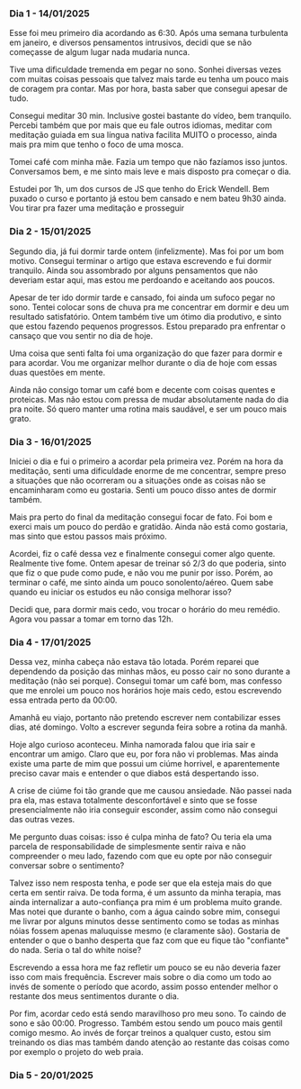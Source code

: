 ### Dia 1 - 14/01/2025

Esse foi meu primeiro dia acordando as 6:30. Após uma semana turbulenta em janeiro, e diversos pensamentos intrusivos, decidi que se não começasse de algum lugar nada mudaria nunca.

Tive uma dificuldade tremenda em pegar no sono. Sonhei diversas vezes com muitas coisas pessoais que talvez mais tarde eu tenha um pouco mais de coragem pra contar. Mas por hora, basta saber que consegui apesar de tudo.

Consegui meditar 30 min. Inclusive gostei bastante do vídeo, bem tranquilo. Percebi também que por mais que eu fale outros idiomas, meditar com meditação guiada em sua língua nativa facilita MUITO o processo, ainda mais pra mim que tenho o foco de uma mosca.

Tomei café com minha mãe. Fazia um tempo que não fazíamos isso juntos. Conversamos bem, e me sinto mais leve e mais disposto pra começar o dia.

Estudei por 1h, um dos cursos de JS que tenho do Erick Wendell. Bem puxado o curso e portanto já estou bem cansado e nem bateu 9h30 ainda. Vou tirar pra fazer uma meditação e prosseguir

### Dia 2 - 15/01/2025

Segundo dia, já fui dormir tarde ontem (infelizmente). Mas foi por um bom motivo. Consegui terminar o artigo que estava escrevendo e fui dormir tranquilo. Ainda sou assombrado por alguns pensamentos que não deveriam estar aqui, mas estou me perdoando e aceitando aos poucos.

Apesar de ter ido dormir tarde e cansado, foi ainda um sufoco pegar no sono. Tentei colocar sons de chuva pra me concentrar em dormir e deu um resultado satisfatório. Ontem também tive um ótimo dia produtivo, e sinto que estou fazendo pequenos progressos. Estou preparado pra enfrentar o cansaço que vou sentir no dia de hoje.

Uma coisa que senti falta foi uma organização do que fazer para dormir e para acordar. Vou me organizar melhor durante o dia de hoje com essas duas questões em mente. 

Ainda não consigo tomar um café bom e decente com coisas quentes e proteicas. Mas não estou com pressa de mudar absolutamente nada do dia pra noite. Só quero manter uma rotina mais saudável, e ser um pouco mais grato.

### Dia 3 - 16/01/2025

Iniciei o dia e fui o primeiro a acordar pela primeira vez. Porém na hora da meditação, senti uma dificuldade enorme de me concentrar, sempre preso a situações que não ocorreram ou a situações onde as coisas não se encaminharam como eu gostaria. Senti um pouco disso antes de dormir também.

Mais pra perto do final da meditação consegui focar de fato. Foi bom e exerci mais um pouco do perdão e gratidão. Ainda não está como gostaria, mas sinto que estou passos mais próximo.

Acordei, fiz o café dessa vez e finalmente consegui comer algo quente. Realmente tive fome. Ontem apesar de treinar só 2/3 do que poderia, sinto que fiz o que pude como pude, e não vou me punir por isso. Porém, ao terminar o café, me sinto ainda um pouco sonolento/aéreo. Quem sabe quando eu iniciar os estudos eu não consiga melhorar isso?

Decidi que, para dormir mais cedo, vou trocar o horário do meu remédio. Agora vou passar a tomar em torno das 12h.

### Dia 4 - 17/01/2025

Dessa vez, minha cabeça não estava tão lotada. Porém reparei que dependendo da posição das minhas mãos, eu posso cair no sono durante a meditação (não sei porque). Consegui tomar um café bom, mas confesso que me enrolei um pouco nos horários hoje mais cedo, estou escrevendo essa entrada perto da 00:00.

Amanhã eu viajo, portanto não pretendo escrever nem contabilizar esses dias, até domingo. Volto a escrever segunda feira sobre a rotina da manhã.

Hoje algo curioso aconteceu. Minha namorada falou que iria sair e encontrar um amigo. Claro que eu, por fora não vi problemas. Mas ainda existe uma parte de mim que possui um ciúme horrivel, e aparentemente preciso cavar mais e entender o que diabos está despertando isso.

A crise de ciúme foi tão grande que me causou ansiedade. Não passei nada pra ela, mas estava totalmente desconfortável e sinto que se fosse presencialmente não iria conseguir esconder, assim como não consegui das outras vezes.

Me pergunto duas coisas: isso é culpa minha de fato? Ou teria ela uma parcela de responsabilidade de simplesmente sentir raiva e não compreender o meu lado, fazendo com que eu opte por não conseguir conversar sobre o sentimento?

Talvez isso nem resposta tenha, e pode ser que ela esteja mais do que certa em sentir raiva. De toda forma, é um assunto da minha terapia, mas ainda internalizar a auto-confiança pra mim é um problema muito grande. Mas notei que durante o banho, com a água caindo sobre mim, consegui me livrar por alguns minutos desse sentimento como se todas as minhas nóias fossem apenas maluquisse mesmo (e claramente são). Gostaria de entender o que o banho desperta que faz com que eu fique tão "confiante" do nada. Seria o tal do white noise?

Escrevendo a essa hora me faz refletir um pouco se eu não deveria fazer isso com mais frequência. Escrever mais sobre o dia como um todo ao invés de somente o período que acordo, assim posso entender melhor o restante dos meus sentimentos durante o dia. 

Por fim, acordar cedo está sendo maravilhoso pro meu sono. To caindo de sono e são 00:00. Progresso. Também estou sendo um pouco mais gentil comigo mesmo. Ao invés de forçar treinos a qualquer custo, estou sim treinando os dias mas também dando atenção ao restante das coisas como por exemplo o projeto do web praia.

### Dia 5 - 20/01/2025

